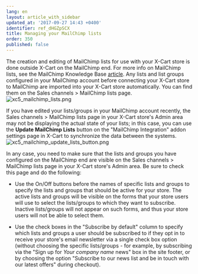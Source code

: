 ```yaml
---
lang: en
layout: article_with_sidebar
updated_at: '2017-09-27 14:43 +0400'
identifier: ref_dHGZpSCX
title: Managing your MailChimp lists
order: 350
published: false
---
```

The creation and editing of MailChimp lists for use with your X-Cart store is done outside X-Cart on the MailChimp end. For more info on MailChimp lists, see the MailChimp Knowledge Base [article](http://kb.mailchimp.com/lists). 
Any lists and list groups configured in your MailChimp account before connecting your X-Cart store to MailChimp are imported into your X-Cart store automatically. You can find them on the Sales channels > MailChimp lists page. 
   ![xc5_mailchimp_lists.png]({{site.baseurl}}/attachments/ref_dHGZpSCX/xc5_mailchimp_lists.png)

If you have edited your lists/groups in your MailChimp account recently, the  Sales channels > MailChimp lists page in your X-Cart store's Admin area may not be displaying the actual state of your lists; in this case, you can use the **Update MailChimp Lists** button on the "MailChimp Integration" addon settings page in X-Cart to synchronize the data between the systems. 
   ![xc5_mailchimp_update_lists_button.png]({{site.baseurl}}/attachments/ref_dHGZpSCX/xc5_mailchimp_update_lists_button.png)

In any case, you need to make sure that the lists and groups you have configured on the MailChimp end are visible on the Sales channels > MailChimp lists page in your X-Cart store's Admin area. Be sure to check this page and do the following:
   
   * Use the On/Off buttons before the names of specific lists and groups to specify the lists and groups that should be active for your store. The active lists and groups will be visible on the forms that your store users will use to select the lists/groups to which they want to subscribe. Inactive lists/groups will not appear on such forms, and thus your store users will not be able to select them.
   
   * Use the check boxes in the "Subscribe by default" column to specify which lists and groups a user should be subscribed to if they opt in to receive your store's email newsletter via a single check box option (without choosing the specific lists/groups - for example, by subscribing via the "Sign up for *Your company name* news" box in the site footer, or by choosing the option "Subscribe to our news list and be in touch with our latest offers" during checkout).